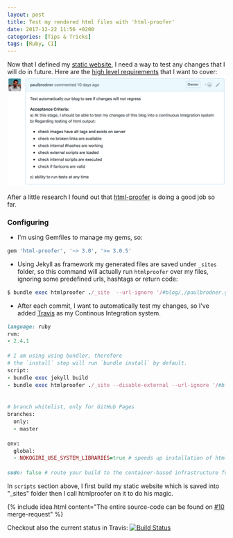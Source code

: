 ```yaml
---
layout: post
title: Test my rendered html files with 'html-proofer'
date: 2017-12-22 11:56 +0200
categories: [Tips & Tricks]
tags: [Ruby, CI]
---
```

Now that I defined my [static website](https://github.com/paulbrodner/paulbrodner.github.io), I need a way to test any changes that I will do in future.
Here are the [high level requirements](https://github.com/paulbrodner/paulbrodner.github.io/issues/8) that I want to cover:
![Test My Blog](/images/posts/test-my-blog.png)

After a little research I found out that
[html-proofer](https://github.com/gjtorikian/html-proofer) is doing a good job so far.

### Configuring
* I'm using Gemfiles to manage my gems, so:
```ruby
gem 'html-proofer', '~> 3.0', '>= 3.0.5'
```

* Using Jekyll as framework my generated files are saved under `_sites` folder, so this command will actually run `htmlproofer` over my files, ignoring some predefined urls, hashtags or return code:
```ruby
$ bundle exec htmlproofer ./_site  --url-ignore '/#blog/,/paulbrodner.github.io/,/fb.me/' --http-status-ignore 999
```

* After each commit, I want to automatically test my changes, so I've added [Travis](https://travis-ci.org) as my Continous Integration system.

```ruby
language: ruby
rvm:
- 2.4.1

# I am using using bundler, therefore
# the `install` step will run `bundle install` by default.
script:
- bundle exec jekyll build
- bundle exec htmlproofer ./_site --disable-external --url-ignore '/#blog'


# branch whitelist, only for GitHub Pages
branches:
  only:
  - master
  
env:
  global:
  - NOKOGIRI_USE_SYSTEM_LIBRARIES=true # speeds up installation of html-proofer

sudo: false # route your build to the container-based infrastructure for a faster build

```
In `scripts` section above, I first build my static website which is saved into "_sites" folder then I call htmlproofer on it to do his magic.

{% include idea.html content="The entire source-code can be found on <a href='https://github.com/paulbrodner/paulbrodner.github.io/pull/10'>#10</a> merge-request" %}


Checkout also the current status in Travis: 
[![Build Status](https://travis-ci.org/paulbrodner/paulbrodner.github.io.svg?branch=master)](https://travis-ci.org/paulbrodner/paulbrodner.github.io)
